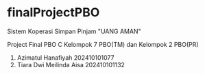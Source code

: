 # finalProjectPBO

Sistem Koperasi Simpan Pinjam "UANG AMAN"

Project Final PBO C Kelompok 7 PBO(TM) dan Kelompok 2 PBO(PR)
1. Azimatul Hanafiyah 202410101077
2. Tiara Dwi Meilinda Aisa 202410101132
